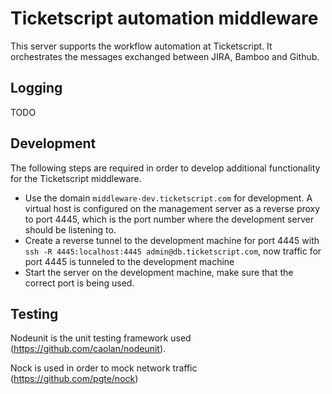 # Ticketscript automation middleware

This server supports the workflow automation at Ticketscript. It orchestrates the messages exchanged between JIRA, Bamboo and Github.

## Logging

TODO

## Development

The following steps are required in order to develop additional functionality for the Ticketscript middleware.

* Use the domain `middleware-dev.ticketscript.com` for development. A virtual host is configured on the management server as a reverse proxy to port 4445, which is the port number where the development server should be listening to.
* Create a reverse tunnel to the development machine for port 4445 with `ssh -R 4445:localhost:4445 admin@db.ticketscript.com`, now traffic for port 4445 is tunneled to the development machine
* Start the server on the development machine, make sure that the correct port is being used.

## Testing

Nodeunit is the unit testing framework used (https://github.com/caolan/nodeunit).

Nock is used in order to mock network traffic (https://github.com/pgte/nock)

